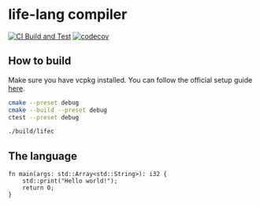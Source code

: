 # life-lang compiler

[![CI Build and Test](https://github.com/mo-xiaoming/life-lang/actions/workflows/build-and-test.yml/badge.svg)](https://github.com/mo-xiaoming/life-lang/actions/workflows/build-and-test.yml)
[![codecov](https://codecov.io/gh/mo-xiaoming/life-lang/branch/master/graph/badge.svg)](https://codecov.io/gh/mo-xiaoming/life-lang)

## How to build

Make sure you have vcpkg installed. You can follow the official setup guide [here](https://github.com/microsoft/vcpkg#quick-start).

```bash
cmake --preset debug
cmake --build --preset debug
ctest --preset debug

./build/lifec
```

## The language

```
fn main(args: std::Array<std::String>): i32 {
    std::print("Hello world!");
    return 0;
}
```
